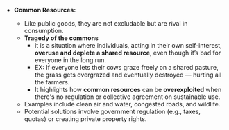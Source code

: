 
- **Common Resources:**
    
    - Like public goods, they are not excludable but are rival in consumption.
    - **Tragedy of the commons**
	    - it is a situation where individuals, acting in their own self-interest, **overuse and deplete a shared resource**, even though it’s bad for everyone in the long run.
	    - EX: If everyone lets their cows graze freely on a shared pasture, the grass gets overgrazed and eventually destroyed — hurting all the farmers.
	    - It highlights how **common resources** can be **overexploited** when there's no regulation or collective agreement on sustainable use.
    - Examples include clean air and water, congested roads, and wildlife.
    - Potential solutions involve government regulation (e.g., taxes, quotas) or creating private property rights.